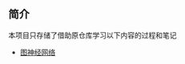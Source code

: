 ﻿## 简介
本项目只存储了借助原仓库学习以下内容的过程和笔记
- [图神经网络](https://github.com/datawhalechina/team-learning-nlp/tree/master/GNN)
